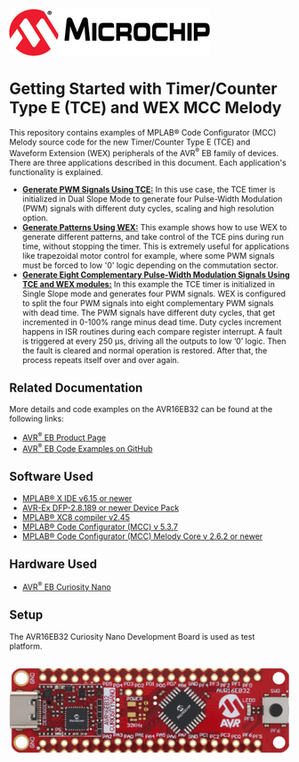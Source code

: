 [![MCHP](images/microchip.png)](https://www.microchip.com)

# Getting Started with Timer/Counter Type E (TCE) and WEX MCC Melody

This repository contains examples of MPLAB® Code Configurator (MCC) Melody source code for the new Timer/Counter Type E (TCE) and Waveform Extension (WEX) peripherals of the AVR<sup>®</sup> EB family of devices. There are three applications described in this document. Each application's functionality is explained.

* [<strong>Generate PWM Signals Using TCE:</strong>](TCE_DS_4PWM_Signals) In this use case, the TCE timer is initialized in Dual Slope Mode to generate four Pulse-Width Modulation (PWM) signals with different duty cycles, scaling and high resolution option.
* [<strong>Generate Patterns Using WEX:</strong>](WEX_PGM_8Channels_Patterns) This example shows how to use WEX to generate different patterns, and take control of the TCE pins during run time, without stopping the timer. This is extremely useful for applications like trapezoidal motor control for example, where some PWM signals must be forced to low '0' logic depending on the commutation sector.
* [<strong>Generate Eight Complementary Pulse-Width Modulation Signals Using TCE and WEX modules:</strong>](TCE_AND_WEX_8_Complementary_PWM) In this example the TCE timer is initialized in Single Slope mode and generates four PWM signals. WEX is configured to split the four PWM signals into eight complementary PWM signals with dead time. The PWM signals have different duty cycles, that get incremented in 0-100% range minus dead time. Duty cycles increment happens in ISR routines during each compare register interrupt. A fault is triggered at every 250 μs, driving all the outputs to low ‘0’ logic. Then the fault is cleared and normal operation is restored. After that, the process repeats itself over and over again.

## Related Documentation

More details and code examples on the AVR16EB32 can be found at the following links:

- [AVR<sup>®</sup> EB Product Page](https://www.microchip.com/en-us/product/AVR16EB32)
- [AVR<sup>®</sup> EB Code Examples on GitHub](https://github.com/microchip-pic-avr-examples?q=AVR16EB32)

## Software Used

- [MPLAB® X IDE v6.15 or newer](https://www.microchip.com/en-us/tools-resources/develop/mplab-x-ide)
- [AVR-Ex DFP-2.8.189 or newer Device Pack](https://packs.download.microchip.com/)
- [MPLAB® XC8 compiler v2.45](https://www.microchip.com/en-us/tools-resources/develop/mplab-xc-compilers/downloads-documentation#XC8)
- [MPLAB® Code Configurator (MCC) v 5.3.7](https://www.microchip.com/en-us/tools-resources/configure/mplab-code-configurator)
- [MPLAB® Code Configurator (MCC) Melody Core v 2.6.2 or newer](https://www.microchip.com/en-us/tools-resources/configure/mplab-code-configurator)

## Hardware Used

- [AVR<sup>®</sup> EB Curiosity Nano](https://www.microchip.com/en-us/product/AVR16EB32)

## Setup

The AVR16EB32 Curiosity Nano Development Board is used as test platform.

<br><img src="images/AVR16EB32_Cnano_Board.png">